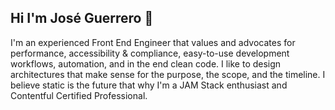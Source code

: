 ## Hi I'm José Guerrero 👋

I'm an experienced Front End Engineer that values and advocates for performance, accessibility & compliance, easy-to-use development workflows, automation, and in the end clean code. I like to design architectures that make sense for the purpose, the scope, and the timeline. I believe static is the future that why I'm a JAM Stack enthusiast and Contentful Certified Professional.

